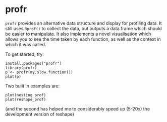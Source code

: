 # profr 

`profr` provides an alternative data structure and display for profiling data. It still uses `Rprof()` to collect the data, but outputs a data.frame which should be easier to manipulate. It also implements a novel visualisation which allows you to see the time taken by each function, as well as the context in which it was called.

To get started, try:

    install.packages("profr")
    library(profr)
    p <- profr(my.slow.function())
    plot(p)

Two built in examples are:

    plot(nesting_prof)
    plot(reshape_prof)

(and the second has helped me to considerably speed up (5-20x) the development version of reshape)
